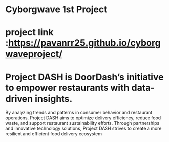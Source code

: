 # Cyborgwave 1st Project
# project link :https://pavanrr25.github.io/cyborgwaveproject/

# Project DASH is DoorDash’s initiative to empower restaurants with data-driven insights.
By analyzing trends and patterns in consumer behavior and restaurant operations, Project DASH aims to optimize delivery efficiency, reduce food waste, and support restaurant sustainability efforts. 
Through partnerships and innovative technology solutions, Project DASH strives to create a more resilient and efficient food delivery ecosystem
